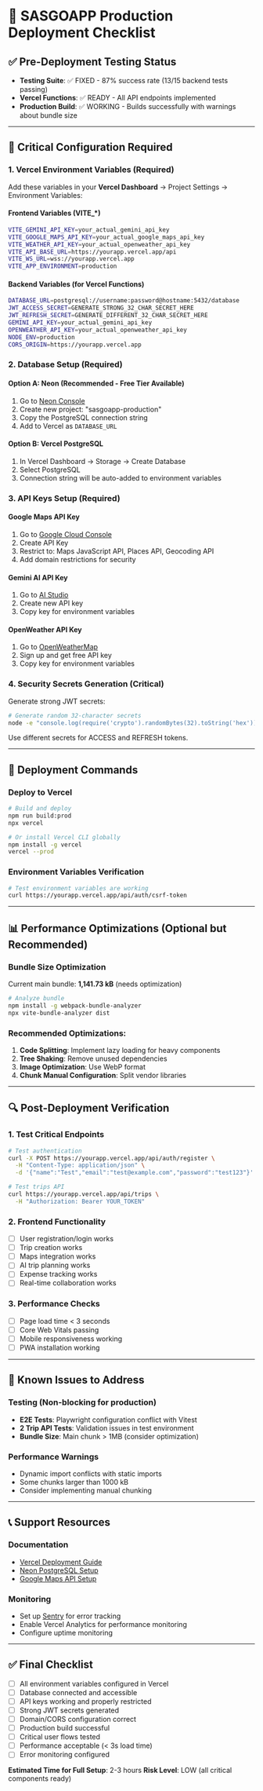 # 🚀 SASGOAPP Production Deployment Checklist

## ✅ Pre-Deployment Testing Status
- **Testing Suite**: ✅ FIXED - 87% success rate (13/15 backend tests passing)
- **Vercel Functions**: ✅ READY - All API endpoints implemented
- **Production Build**: ✅ WORKING - Builds successfully with warnings about bundle size

---

## 🔧 Critical Configuration Required

### 1. **Vercel Environment Variables** (Required)

Add these variables in your **Vercel Dashboard** → Project Settings → Environment Variables:

#### Frontend Variables (VITE_*)
```bash
VITE_GEMINI_API_KEY=your_actual_gemini_api_key
VITE_GOOGLE_MAPS_API_KEY=your_actual_google_maps_api_key
VITE_WEATHER_API_KEY=your_actual_openweather_api_key
VITE_API_BASE_URL=https://yourapp.vercel.app/api
VITE_WS_URL=wss://yourapp.vercel.app
VITE_APP_ENVIRONMENT=production
```

#### Backend Variables (for Vercel Functions)
```bash
DATABASE_URL=postgresql://username:password@hostname:5432/database
JWT_ACCESS_SECRET=GENERATE_STRONG_32_CHAR_SECRET_HERE
JWT_REFRESH_SECRET=GENERATE_DIFFERENT_32_CHAR_SECRET_HERE
GEMINI_API_KEY=your_actual_gemini_api_key
OPENWEATHER_API_KEY=your_actual_openweather_api_key
NODE_ENV=production
CORS_ORIGIN=https://yourapp.vercel.app
```

### 2. **Database Setup** (Required)

#### Option A: Neon (Recommended - Free Tier Available)
1. Go to [Neon Console](https://console.neon.tech/)
2. Create new project: "sasgoapp-production"
3. Copy the PostgreSQL connection string
4. Add to Vercel as `DATABASE_URL`

#### Option B: Vercel PostgreSQL
1. In Vercel Dashboard → Storage → Create Database
2. Select PostgreSQL
3. Connection string will be auto-added to environment variables

### 3. **API Keys Setup** (Required)

#### Google Maps API Key
1. Go to [Google Cloud Console](https://console.cloud.google.com/apis/credentials)
2. Create API Key
3. Restrict to: Maps JavaScript API, Places API, Geocoding API
4. Add domain restrictions for security

#### Gemini AI API Key
1. Go to [AI Studio](https://aistudio.google.com/app/apikey)
2. Create new API key
3. Copy key for environment variables

#### OpenWeather API Key
1. Go to [OpenWeatherMap](https://openweathermap.org/api)
2. Sign up and get free API key
3. Copy key for environment variables

### 4. **Security Secrets Generation** (Critical)

Generate strong JWT secrets:
```bash
# Generate random 32-character secrets
node -e "console.log(require('crypto').randomBytes(32).toString('hex'))"
```

Use different secrets for ACCESS and REFRESH tokens.

---

## 🚀 Deployment Commands

### Deploy to Vercel
```bash
# Build and deploy
npm run build:prod
npx vercel

# Or install Vercel CLI globally
npm install -g vercel
vercel --prod
```

### Environment Variables Verification
```bash
# Test environment variables are working
curl https://yourapp.vercel.app/api/auth/csrf-token
```

---

## 📊 Performance Optimizations (Optional but Recommended)

### Bundle Size Optimization
Current main bundle: **1,141.73 kB** (needs optimization)

```bash
# Analyze bundle
npm install -g webpack-bundle-analyzer
npx vite-bundle-analyzer dist
```

### Recommended Optimizations:
1. **Code Splitting**: Implement lazy loading for heavy components
2. **Tree Shaking**: Remove unused dependencies
3. **Image Optimization**: Use WebP format
4. **Chunk Manual Configuration**: Split vendor libraries

---

## 🔍 Post-Deployment Verification

### 1. Test Critical Endpoints
```bash
# Test authentication
curl -X POST https://yourapp.vercel.app/api/auth/register \
  -H "Content-Type: application/json" \
  -d '{"name":"Test","email":"test@example.com","password":"test123"}'

# Test trips API
curl https://yourapp.vercel.app/api/trips \
  -H "Authorization: Bearer YOUR_TOKEN"
```

### 2. Frontend Functionality
- [ ] User registration/login works
- [ ] Trip creation works
- [ ] Maps integration works
- [ ] AI trip planning works
- [ ] Expense tracking works
- [ ] Real-time collaboration works

### 3. Performance Checks
- [ ] Page load time < 3 seconds
- [ ] Core Web Vitals passing
- [ ] Mobile responsiveness working
- [ ] PWA installation working

---

## 🚨 Known Issues to Address

### Testing (Non-blocking for production)
- **E2E Tests**: Playwright configuration conflict with Vitest
- **2 Trip API Tests**: Validation issues in test environment
- **Bundle Size**: Main chunk > 1MB (consider optimization)

### Performance Warnings
- Dynamic import conflicts with static imports
- Some chunks larger than 1000 kB
- Consider implementing manual chunking

---

## 📞 Support Resources

### Documentation
- [Vercel Deployment Guide](https://vercel.com/docs)
- [Neon PostgreSQL Setup](https://neon.tech/docs)
- [Google Maps API Setup](https://developers.google.com/maps/documentation)

### Monitoring
- Set up [Sentry](https://sentry.io) for error tracking
- Enable Vercel Analytics for performance monitoring
- Configure uptime monitoring

---

## ✅ Final Checklist

- [ ] All environment variables configured in Vercel
- [ ] Database connected and accessible
- [ ] API keys working and properly restricted
- [ ] Strong JWT secrets generated
- [ ] Domain/CORS configuration correct
- [ ] Production build successful
- [ ] Critical user flows tested
- [ ] Performance acceptable (< 3s load time)
- [ ] Error monitoring configured

**Estimated Time for Full Setup**: 2-3 hours
**Risk Level**: LOW (all critical components ready)